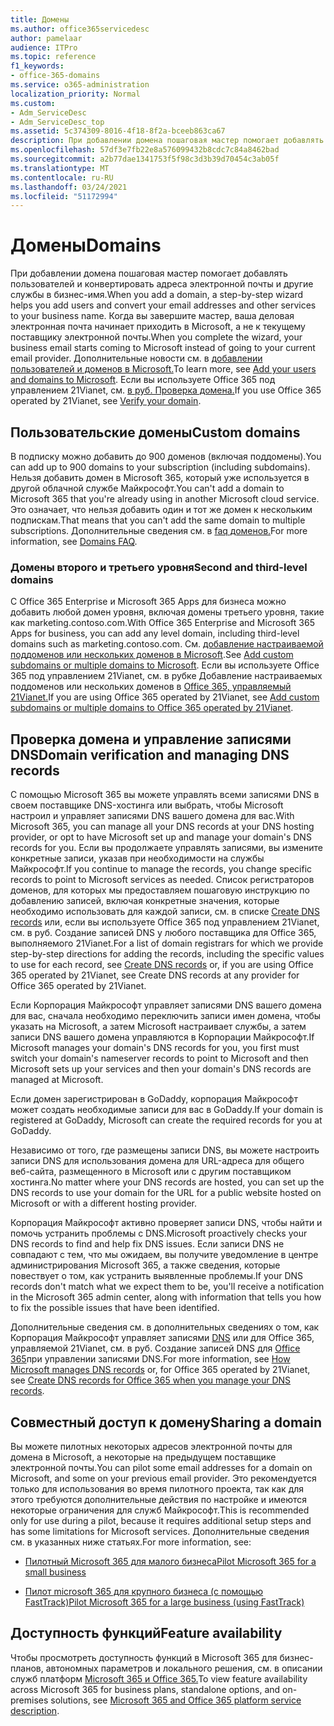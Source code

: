 ```yaml
---
title: Домены
ms.author: office365servicedesc
author: pamelaar
audience: ITPro
ms.topic: reference
f1_keywords:
- office-365-domains
ms.service: o365-administration
localization_priority: Normal
ms.custom:
- Adm_ServiceDesc
- Adm_ServiceDesc_top
ms.assetid: 5c374309-8016-4f18-8f2a-bceeb863ca67
description: При добавлении домена пошаговая мастер помогает добавлять пользователей и конвертировать адреса электронной почты и другие службы в бизнес-имя. Когда вы завершите мастер, ваша деловая электронная почта начинает приходить в Microsoft, а не к текущему поставщику электронной почты. Дополнительные новости см. в добавлении пользователей и доменов в Microsoft. Если вы используете Office 365 под управлением 21Vianet, см. в руб. Проверка домена.
ms.openlocfilehash: 57df3e7fb22e8a576099432b8cdc7c84a8462bad
ms.sourcegitcommit: a2b77dae1341753f5f98c3d3b39d70454c3ab05f
ms.translationtype: MT
ms.contentlocale: ru-RU
ms.lasthandoff: 03/24/2021
ms.locfileid: "51172994"
---
```

# <a name="domains"></a><span data-ttu-id="1d9b0-106">Домены</span><span class="sxs-lookup"><span data-stu-id="1d9b0-106">Domains</span></span>

<span data-ttu-id="1d9b0-107">При добавлении домена пошаговая мастер помогает добавлять пользователей и конвертировать адреса электронной почты и другие службы в бизнес-имя.</span><span class="sxs-lookup"><span data-stu-id="1d9b0-107">When you add a domain, a step-by-step wizard helps you add users and convert your email addresses and other services to your business name.</span></span> <span data-ttu-id="1d9b0-108">Когда вы завершите мастер, ваша деловая электронная почта начинает приходить в Microsoft, а не к текущему поставщику электронной почты.</span><span class="sxs-lookup"><span data-stu-id="1d9b0-108">When you complete the wizard, your business email starts coming to Microsoft instead of going to your current email provider.</span></span> <span data-ttu-id="1d9b0-109">Дополнительные новости см. в [добавлении пользователей и доменов в Microsoft.](https://support.office.com/article/6383f56d-3d09-4dcb-9b41-b5f5a5efd611)</span><span class="sxs-lookup"><span data-stu-id="1d9b0-109">To learn more, see [Add your users and domains to Microsoft](https://support.office.com/article/6383f56d-3d09-4dcb-9b41-b5f5a5efd611).</span></span> <span data-ttu-id="1d9b0-110">Если вы используете Office 365 под управлением 21Vianet, см. [в руб. Проверка домена.](/office365/admin/setup/add-domain)</span><span class="sxs-lookup"><span data-stu-id="1d9b0-110">If you use Office 365 operated by 21Vianet, see [Verify your domain](/office365/admin/setup/add-domain).</span></span>
  
## <a name="custom-domains"></a><span data-ttu-id="1d9b0-111">Пользовательские домены</span><span class="sxs-lookup"><span data-stu-id="1d9b0-111">Custom domains</span></span>

<span data-ttu-id="1d9b0-112">В подписку можно добавить до 900 доменов (включая поддомены).</span><span class="sxs-lookup"><span data-stu-id="1d9b0-112">You can add up to 900 domains to your subscription (including subdomains).</span></span> <span data-ttu-id="1d9b0-113">Нельзя добавить домен в Microsoft 365, который уже используется в другой облачной службе Майкрософт.</span><span class="sxs-lookup"><span data-stu-id="1d9b0-113">You can't add a domain to Microsoft 365 that you're already using in another Microsoft cloud service.</span></span> <span data-ttu-id="1d9b0-114">Это означает, что нельзя добавить один и тот же домен к нескольким подпискам.</span><span class="sxs-lookup"><span data-stu-id="1d9b0-114">That means that you can't add the same domain to multiple subscriptions.</span></span> <span data-ttu-id="1d9b0-115">Дополнительные сведения см. в [faq доменов.](https://support.office.com/article/Domains-FAQ-1272bad0-4bd4-4796-8005-67d6fb3afc5a)</span><span class="sxs-lookup"><span data-stu-id="1d9b0-115">For more information, see [Domains FAQ](https://support.office.com/article/Domains-FAQ-1272bad0-4bd4-4796-8005-67d6fb3afc5a).</span></span>
  
### <a name="second-and-third-level-domains"></a><span data-ttu-id="1d9b0-116">Домены второго и третьего уровня</span><span class="sxs-lookup"><span data-stu-id="1d9b0-116">Second and third-level domains</span></span>

<span data-ttu-id="1d9b0-117">С Office 365 Enterprise и Microsoft 365 Apps для бизнеса можно добавить любой домен уровня, включая домены третьего уровня, такие как marketing.contoso.com.</span><span class="sxs-lookup"><span data-stu-id="1d9b0-117">With Office 365 Enterprise and Microsoft 365 Apps for business, you can add any level domain, including third-level domains such as marketing.contoso.com.</span></span> <span data-ttu-id="1d9b0-118">См. [добавление настраиваемой поддоменов или нескольких доменов в Microsoft](/office365/admin/setup/domains-faq).</span><span class="sxs-lookup"><span data-stu-id="1d9b0-118">See [Add custom subdomains or multiple domains to Microsoft](/office365/admin/setup/domains-faq).</span></span> <span data-ttu-id="1d9b0-119">Если вы используете Office 365 под управлением 21Vianet, см. в рубке Добавление настраиваемых поддоменов или нескольких доменов в [Office 365, управляемый 21Vianet.](/office365/admin/setup/domains-faq)</span><span class="sxs-lookup"><span data-stu-id="1d9b0-119">If you are using Office 365 operated by 21Vianet, see [Add custom subdomains or multiple domains to Office 365 operated by 21Vianet](/office365/admin/setup/domains-faq).</span></span>
  
## <a name="domain-verification-and-managing-dns-records"></a><span data-ttu-id="1d9b0-120">Проверка домена и управление записями DNS</span><span class="sxs-lookup"><span data-stu-id="1d9b0-120">Domain verification and managing DNS records</span></span>

<span data-ttu-id="1d9b0-121">С помощью Microsoft 365 вы можете управлять всеми записями DNS в своем поставщике DNS-хостинга или выбрать, чтобы Microsoft настроил и управляет записями DNS вашего домена для вас.</span><span class="sxs-lookup"><span data-stu-id="1d9b0-121">With Microsoft 365, you can manage all your DNS records at your DNS hosting provider, or opt to have Microsoft set up and manage your domain's DNS records for you.</span></span> <span data-ttu-id="1d9b0-122">Если вы продолжаете управлять записями, вы измените конкретные записи, указав при необходимости на службы Майкрософт.</span><span class="sxs-lookup"><span data-stu-id="1d9b0-122">If you continue to manage the records, you change specific records to point to Microsoft services as needed.</span></span> <span data-ttu-id="1d9b0-123">Список регистраторов доменов, для которых мы предоставляем пошаговую инструкцию по добавлению записей, включая конкретные значения, которые необходимо использовать для каждой записи, см. в списке [Create DNS records](/office365/admin/get-help-with-domains/create-dns-records-at-any-dns-hosting-provider) или, если вы используете Office 365 под управлением 21Vianet, см. в руб. Создание записей DNS у любого поставщика для Office 365, выполняемого 21Vianet.</span><span class="sxs-lookup"><span data-stu-id="1d9b0-123">For a list of domain registrars for which we provide step-by-step directions for adding the records, including the specific values to use for each record, see [Create DNS records](/office365/admin/get-help-with-domains/create-dns-records-at-any-dns-hosting-provider) or, if you are using Office 365 operated by 21Vianet, see Create DNS records at any provider for Office 365 operated by 21Vianet.</span></span> 
  
<span data-ttu-id="1d9b0-124">Если Корпорация Майкрософт управляет записями DNS вашего домена для вас, сначала необходимо переключить записи имен домена, чтобы указать на Microsoft, а затем Microsoft настраивает службы, а затем записи DNS вашего домена управляются в Корпорации Майкрософт.</span><span class="sxs-lookup"><span data-stu-id="1d9b0-124">If Microsoft manages your domain's DNS records for you, you first must switch your domain's nameserver records to point to Microsoft and then Microsoft sets up your services and then your domain's DNS records are managed at Microsoft.</span></span>
  
<span data-ttu-id="1d9b0-125">Если домен зарегистрирован в GoDaddy, корпорация Майкрософт может создать необходимые записи для вас в GoDaddy.</span><span class="sxs-lookup"><span data-stu-id="1d9b0-125">If your domain is registered at GoDaddy, Microsoft can create the required records for you at GoDaddy.</span></span> 
  
<span data-ttu-id="1d9b0-126">Независимо от того, где размещены записи DNS, вы можете настроить записи DNS для использования домена для URL-адреса для общего веб-сайта, размещенного в Microsoft или с другим поставщиком хостинга.</span><span class="sxs-lookup"><span data-stu-id="1d9b0-126">No matter where your DNS records are hosted, you can set up the DNS records to use your domain for the URL for a public website hosted on Microsoft or with a different hosting provider.</span></span> 
  
<span data-ttu-id="1d9b0-127">Корпорация Майкрософт активно проверяет записи DNS, чтобы найти и помочь устранить проблемы с DNS.</span><span class="sxs-lookup"><span data-stu-id="1d9b0-127">Microsoft proactively checks your DNS records to find and help fix DNS issues.</span></span> <span data-ttu-id="1d9b0-128">Если записи DNS не совпадают с тем, что мы ожидаем, вы получите уведомление в центре администрирования Microsoft 365, а также сведения, которые повествует о том, как устранить выявленные проблемы.</span><span class="sxs-lookup"><span data-stu-id="1d9b0-128">If your DNS records don't match what we expect them to be, you'll receive a notification in the Microsoft 365 admin center, along with information that tells you how to fix the possible issues that have been identified.</span></span>
  
<span data-ttu-id="1d9b0-129">Дополнительные сведения см. в дополнительных сведениях о том, как Корпорация Майкрософт управляет записями [DNS](/office365/admin/setup/domains-faq) или для Office 365, управляемой 21Vianet, см. в руб. Создание записей DNS для [Office 365](/office365/admin/services-in-china/create-dns-records-when-you-manage-your-dns-records)при управлении записями DNS.</span><span class="sxs-lookup"><span data-stu-id="1d9b0-129">For more information, see [How Microsoft manages DNS records](/office365/admin/setup/domains-faq) or, for Office 365 operated by 21Vianet, see [Create DNS records for Office 365 when you manage your DNS records](/office365/admin/services-in-china/create-dns-records-when-you-manage-your-dns-records).</span></span>
  
## <a name="sharing-a-domain"></a><span data-ttu-id="1d9b0-130">Совместный доступ к домену</span><span class="sxs-lookup"><span data-stu-id="1d9b0-130">Sharing a domain</span></span>

<span data-ttu-id="1d9b0-131">Вы можете пилотных некоторых адресов электронной почты для домена в Microsoft, а некоторые на предыдущем поставщике электронной почты.</span><span class="sxs-lookup"><span data-stu-id="1d9b0-131">You can pilot some email addresses for a domain on Microsoft, and some on your previous email provider.</span></span> <span data-ttu-id="1d9b0-132">Это рекомендуется только для использования во время пилотного проекта, так как для этого требуются дополнительные действия по настройке и имеются некоторые ограничения для служб Майкрософт.</span><span class="sxs-lookup"><span data-stu-id="1d9b0-132">This is recommended only for use during a pilot, because it requires additional setup steps and has some limitations for Microsoft services.</span></span> <span data-ttu-id="1d9b0-133">Дополнительные сведения см. в указанных ниже статьях.</span><span class="sxs-lookup"><span data-stu-id="1d9b0-133">For more information, see:</span></span>
  
- [<span data-ttu-id="1d9b0-134">Пилотный Microsoft 365 для малого бизнеса</span><span class="sxs-lookup"><span data-stu-id="1d9b0-134">Pilot Microsoft 365 for a small business</span></span>](https://support.office.com/article/39cee536-6a03-40cf-b9c1-f301bb6001d7)
    
- [<span data-ttu-id="1d9b0-135">Пилот microsoft 365 для крупного бизнеса (с помощью FastTrack)</span><span class="sxs-lookup"><span data-stu-id="1d9b0-135">Pilot Microsoft 365 for a large business (using FastTrack)</span></span>](https://fasttrack.office.com/onboard)
    
## <a name="feature-availability"></a><span data-ttu-id="1d9b0-136">Доступность функций</span><span class="sxs-lookup"><span data-stu-id="1d9b0-136">Feature availability</span></span>

<span data-ttu-id="1d9b0-137">Чтобы просмотреть доступность функций в Microsoft 365 для бизнес-планов, автономных параметров и локального решения, см. в описании служб платформ [Microsoft 365 и Office 365.](office-365-platform-service-description.md)</span><span class="sxs-lookup"><span data-stu-id="1d9b0-137">To view feature availability across Microsoft 365 for business plans, standalone options, and on-premises solutions, see [Microsoft 365 and Office 365 platform service description](office-365-platform-service-description.md).</span></span>

